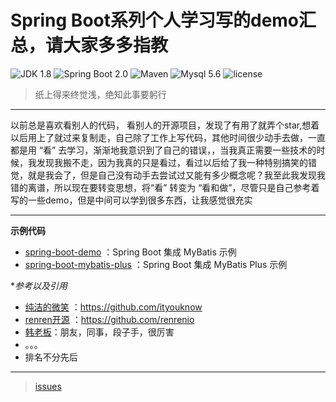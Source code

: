 Spring Boot系列个人学习写的demo汇总，请大家多多指教
=========================

![JDK 1.8](https://img.shields.io/badge/JDK-1.8-brightgreen.svg)
![Spring Boot 2.0](https://img.shields.io/badge/Spring%20Boot-2.0-brightgreen.svg)
![Maven](https://img.shields.io/badge/Maven-3.6.0-yellowgreen.svg)
![Mysql 5.6](https://img.shields.io/badge/Mysql-5.6-blue.svg)
![license](https://img.shields.io/badge/-license--Apache%202.0-blue.svg)

 > 纸上得来终觉浅，绝知此事要躬行
 
 ------------------------------
以前总是喜欢看别人的代码， 看别人的开源项目，发现了有用了就弄个star,想着以后用上了就过来复制走，自己除了工作上写代码，其他时间很少动手去做，一直都是用 “看” 去学习，渐渐地我意识到了自己的错误，，当我真正需要一些技术的时候，我发现我搬不走，因为我真的只是看过，看过以后给了我一种特别搞笑的错觉，就是我会了，但是自己没有动手去尝试过又能有多少概念呢？我至此我发现我错的离谱，所以现在要转变思想，将“看” 转变为 “看和做”，尽管只是自己参考着写的一些demo，但是中间可以学到很多东西，让我感觉很充实

------------------------------


**示例代码**
- [spring-boot-demo](https://github.com/wenfazhu/spring-boot-demo/tree/master/spring-boot-demo) ：Spring Boot 集成 MyBatis 示例
- [spring-boot-mybatis-plus](https://github.com/wenfazhu/spring-boot-demo/tree/master/spring-boot-mybatis-plus) ：Spring Boot 集成 MyBatis Plus 示例

**参考以及引用*
- [纯洁的微笑](https://github.com/ityouknow) ：https://github.com/ityouknow
- [renren开源](https://github.com/renrenio) ：https://github.com/renrenio
-  [韩老板]( )：朋友，同事，段子手，很厉害
-  。。。
-  排名不分先后


---

> [issues](https://github.com/wenfazhu/spring-boot-demo/issues)
